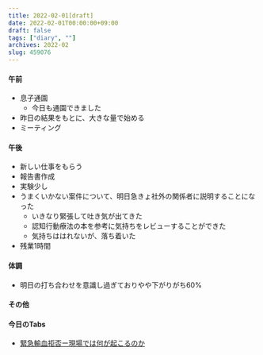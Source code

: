 ```yaml
---
title: 2022-02-01[draft]
date: 2022-02-01T00:00:00+09:00
draft: false
tags: ["diary", ""]
archives: 2022-02
slug: 459076
---
```

#### 午前
- 息子通園
  - 今日も通園できました
- 昨日の結果をもとに、大きな量で始める
- ミーティング
#### 午後
- 新しい仕事をもらう
- 報告書作成
- 実験少し
- うまくいかない案件について、明日急きょ社外の関係者に説明することになった
  - いきなり緊張して吐き気が出てきた
  - 認知行動療法の本を参考に気持ちをレビューすることができた
  - 気持ちははれないが、落ち着いた
- 残業1時間
#### 体調
- 明日の打ち合わせを意識し過ぎておりやや下がりがち60%
#### その他
#### 今日のTabs
- [緊急輸血拒否ー現場では何が起こるのか](https://ameblo.jp/lawyertanaka/)
